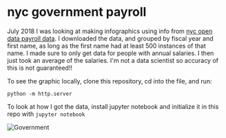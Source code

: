 # nyc government payroll

July 2018 I was looking at making infographics using info from [nyc open data payroll data](https://data.cityofnewyork.us/City-Government/Citywide-Payroll-Data-Fiscal-Year-/k397-673e). I downloaded the data, and grouped by fiscal year and first name, as long as the first name had at least 500 instances of that name. I made sure to only get data for people with annual salaries. I then just took an average of the salaries. I'm not a data scientist so accuracy of this is not guaranteed!!

To see the graphic locally, clone this repository, cd into the file, and run:

```
python -m http.server
```

To look at how I got the data, install jupyter notebook and initialize it in this repo with `jupyter notebook`

![Government](https://firebasestorage.googleapis.com/v0/b/selfies-22b79.appspot.com/o/salarygraph2.gif?alt=media&token=d5af29be-3f5d-4b72-af5a-a2b2b110dabf)
